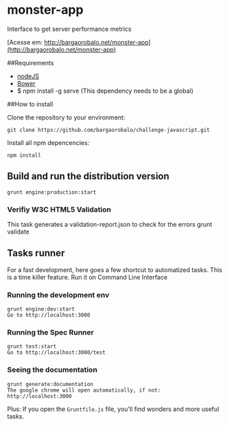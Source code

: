 monster-app
===========
Interface to get server performance metrics

[Acesse em: http://bargaorobalo.net/monster-app](http://bargaorobalo.net/monster-app)

##Requirements
* [nodeJS](http://nodejs.org/)
* [Bower](http://bower.io/)
* $ npm install -g serve (This dependency needs to be a global)

##How to install

Clone the repository to your environment:

    git clone https://github.com/bargaorobalo/challenge-javascript.git

Install all npm depencencies:

    npm install


## Build and run the distribution version
    grunt engine:production:start

### Verifiy W3C HTML5 Validation
This task generates a validation-report.json to check for the errors
    grunt validate


## Tasks runner
For a fast development, here goes a few shortcut to automatized tasks. This is a time killer feature. Run it on Command Line Interface

### Running the development env
    grunt engine:dev:start
    Go to http://localhost:3000

### Running the Spec Runner
    grunt test:start
    Go to http://localhost:3000/test

### Seeing the documentation
    grunt generate:documentation
    The google chrome will open automatically, if not: http://localhost:3000


Plus: If you open the `Gruntfile.js` file, you'll find wonders and more useful tasks.

